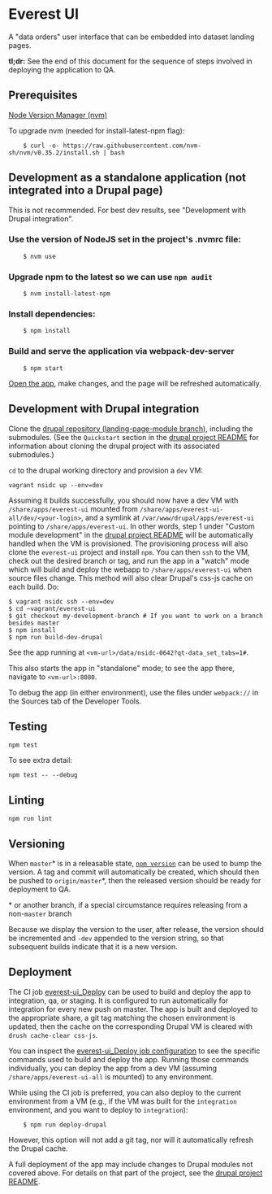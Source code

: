 # Everest UI

A "data orders" user interface that can be embedded into dataset landing pages.

**tl;dr:** See the end of this document for the sequence of steps involved in
deploying the application to QA.

## Prerequisites

[Node Version Manager (nvm)](https://github.com/creationix/nvm)

To upgrade nvm (needed for install-latest-npm flag):

        $ curl -o- https://raw.githubusercontent.com/nvm-sh/nvm/v0.35.2/install.sh | bash

## Development as a standalone application (not integrated into a Drupal page)

This is not recommended. For best dev results, see "Development with Drupal
integration".

### Use the version of NodeJS set in the project's .nvmrc file:

        $ nvm use

### Upgrade npm to the latest so we can use `npm audit`

        $ nvm install-latest-npm

### Install dependencies:

        $ npm install

### Build and serve the application via webpack-dev-server

        $ npm start

[Open the app](http://localhost:8080/), make changes, and the page will be refreshed automatically.

## Development with Drupal integration

Clone the [drupal repository (landing-page-module branch)](https://bitbucket.org/nsidc/drupal/src/landing-page-module/),
including the submodules.
(See the `Quickstart` section in the [drupal project README](https://bitbucket.org/nsidc/drupal/src/landing-page-module/README.md)
for information about cloning the drupal project with its associated submodules.)

`cd` to the drupal working directory and provision a `dev` VM:

    vagrant nsidc up --env=dev

Assuming it builds successfully, you should now have a dev VM with
`/share/apps/everest-ui` mounted from `/share/apps/everest-ui-all/dev/<your-login>`,
and a symlink at `/var/www/drupal/apps/everest-ui` pointing to `/share/apps/everest-ui`.
In other words, step 1 under "Custom module development" in the
[drupal project README](https://bitbucket.org/nsidc/drupal/src/landing-page-module/README.md)
will be automatically handled when the VM is provisioned. The provisioning
process will also clone the `everest-ui` project and install `npm`. You can then
`ssh` to the VM, check out the desired branch or tag, and run the app in a
"watch" mode which will build and deploy the webapp to `/share/apps/everest-ui` when
source files change. This method will also clear Drupal's css-js cache on each build.
Do:

    $ vagrant nsidc ssh --env=dev
    $ cd ~vagrant/everest-ui
    $ git checkout my-development-branch # If you want to work on a branch besides master
    $ npm install
    $ npm run build-dev-drupal

See the app running at `<vm-url>/data/nsidc-0642?qt-data_set_tabs=1#`.

This also starts the app in "standalone" mode; to see the app there, navigate to
`<vm-url>:8080`.

To debug the app (in either environment), use the files under `webpack://` in
the Sources tab of the Developer Tools.

## Testing

    npm test

To see extra detail:

    npm test -- --debug

## Linting

    npm run lint

## Versioning

When `master`\* is in a releasable state, [`npm
version`](https://docs.npmjs.com/cli/version) can be used to bump the version. A
tag and commit will automatically be created, which should then be pushed to
`origin/master`\*, then the released version should be ready for deployment to
QA.

\* or another branch, if a special circumstance requires releasing from a
non-`master` branch

Because we display the version to the user, after release, the version should be
incremented and `-dev` appended to the version string, so that subsequent builds
indicate that it is a new version.

## Deployment

The CI job
[everest-ui_Deploy](http://ci.everest-ui.apps.int.nsidc.org:8080/job/everest-ui_Deploy/)
can be used to build and deploy the app to integration, qa, or staging. It is
configured to run automatically for integration for every new push on
master. The app is built and deployed to the appropriate share, a git tag
matching the chosen environment is updated, then the cache on the corresponding
Drupal VM is cleared with `drush cache-clear css-js`.

You can inspect the [everest-ui_Deploy job
configuration](http://ci.everest-ui.apps.int.nsidc.org:8080/job/everest-ui_Deploy/configure)
to see the specific commands used to build and deploy the app. Running those
commands individually, you can deploy the app from a dev VM (assuming
`/share/apps/everest-ui-all` is mounted) to any environment.


While using the CI job is preferred, you can also deploy to the current
environment from a VM (e.g., if the VM was built for the `integration`
environment, and you want to deploy to `integration`):

        $ npm run deploy-drupal

However, this option will not add a git tag, nor will it automatically refresh
the Drupal cache.

A full deployment of the app may include changes to Drupal modules not covered
above. For details on that part of the project, see the [drupal project
README](https://bitbucket.org/nsidc/drupal/src/landing-page-module/README.md).
